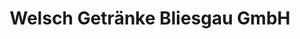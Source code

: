 ---
title: "Welsch Getränke Bliesgau GmbH"
url: /blieskastel/welsch-getraenke-bliesgau-gmbh/
shop: Getränke
---